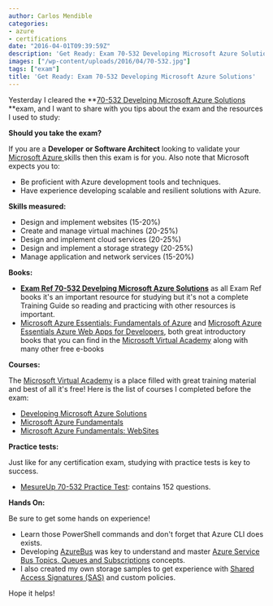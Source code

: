 ```yaml
---
author: Carlos Mendible
categories:
- azure
- certifications
date: "2016-04-01T09:39:59Z"
description: 'Get Ready: Exam 70-532 Developing Microsoft Azure Solutions'
images: ["/wp-content/uploads/2016/04/70-532.jpg"]
tags: ["exam"]
title: 'Get Ready: Exam 70-532 Developing Microsoft Azure Solutions'
---
```

Yesterday I cleared the **<a href="https://www.microsoft.com/learning/en-us/exam-70-532.aspx" target="_blank">70-532 Develping Microsoft Azure Solutions </a>**exam, and I want to share with you tips about the exam and the resources I used to study:

**Should you take the exam?**

If you are a **Developer** **or Software Architect** looking to validate your <a href="https://azure.microsoft.com/" target="_blank">Microsoft Azure </a>skills then this exam is for you. Also note that Microsoft expects you to:

  * Be proficient with Azure development tools and techniques.
  * Have experience developing scalable and resilient solutions with Azure.

**Skills measured:**

  * Design and implement websites (15-20%)
  * Create and manage virtual machines (20-25%)
  * Design and implement cloud services (20-25%)
  * Design and implement a storage strategy (20-25%)
  * Manage application and network services (15-20%)

**Books:**

  * **<a href="https://www.microsoftpressstore.com/store/exam-ref-70-532-developing-microsoft-azure-solutions-9780735697041" target="_blank">Exam Ref 70-532 Develping Microsoft Azure Solutions</a>** as all Exam Ref books it's an important resource for studying but it's not a complete Training Guide so reading and practicing with other resources is important.
  * <a href="https://mva.microsoft.com/ebooks#azure" target="_blank">Microsoft Azure Essentials: Fundamentals of Azure</a> and <a href="https://mva.microsoft.com/ebooks#azure" target="_blank">Microsoft Azure Essentials Azure Web Apps for Developers</a>, both great introductory books that you can find in the <a href="http://mva.microsoft.com" target="_blank">Microsoft Virtual Academy</a> along with many other free e-books

**Courses:**

The <a href="http://mva.microsoft.com" target="_blank">Microsoft Virtual Academy</a> is a place filled with great training material and best of all it's free! Here is the list of courses I completed before the exam:

  * <a href="https://mva.microsoft.com/en-us/training-courses/developing-microsoft-azure-solutions-8481" target="_blank">Developing Microsoft Azure Solutions</a>
  * <a href="https://mva.microsoft.com/en-us/training-courses/microsoft-azure-fundamentals-8391" target="_blank">Microsoft Azure Fundamentals</a>
  * <a href="https://mva.microsoft.com/en-us/training-courses/microsoft-azure-fundamentals-websites-8460" target="_blank">Microsoft Azure Fundamentals: WebSites</a>

**Practice tests:**

Just like for any certification exam, studying with practice tests is key to success.

  * <a href="http://www.measureup.com/Developing-Microsoft-Azure-Solutions-P5566.aspx" target="_blank">MesureUp 70-532 Practice Test</a>: contains 152 questions.

**Hands On:**

Be sure to get some hands on experience!

  * Learn those PowerShell commands and don't forget that Azure CLI does exists.
  * Developing <a href="https://github.com/cmendible/AzureBus" target="_blank">AzureBus</a> was key to understand and master <a href="https://azure.microsoft.com/en-gb/documentation/articles/service-bus-queues-topics-subscriptions/" target="_blank">Azure Service Bus Topics, Queues and Subscriptions</a> concepts.
  * I also created my own storage samples to get experience with <a href="https://azure.microsoft.com/en-us/documentation/articles/storage-dotnet-shared-access-signature-part-1/" target="_blank">Shared Access Signatures (SAS)</a> and custom policies.

Hope it helps!